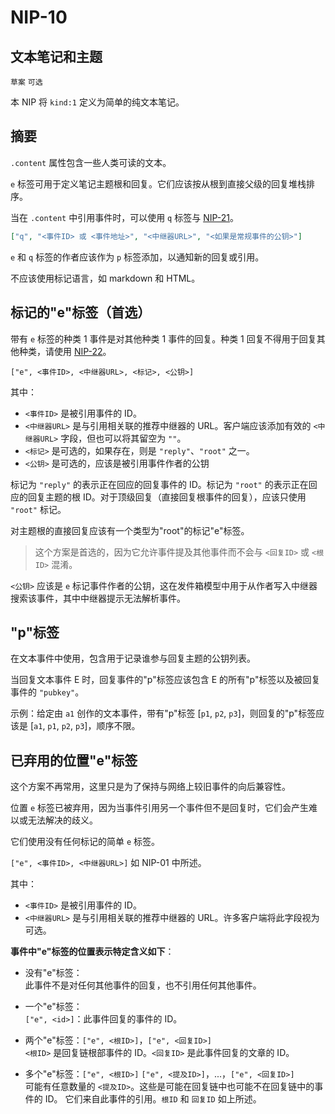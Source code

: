 NIP-10
======

文本笔记和主题
----------------------

`草案` `可选`

本 NIP 将 `kind:1` 定义为简单的纯文本笔记。

## 摘要

`.content` 属性包含一些人类可读的文本。

`e` 标签可用于定义笔记主题根和回复。它们应该按从根到直接父级的回复堆栈排序。

当在 `.content` 中引用事件时，可以使用 `q` 标签与 [NIP-21](21.md)。

```json
["q", "<事件ID> 或 <事件地址>", "<中继器URL>", "<如果是常规事件的公钥>"]
```

`e` 和 `q` 标签的作者应该作为 `p` 标签添加，以通知新的回复或引用。

不应该使用标记语言，如 markdown 和 HTML。

## 标记的"e"标签（首选）

带有 `e` 标签的种类 1 事件是对其他种类 1 事件的回复。种类 1 回复不得用于回复其他种类，请使用 [NIP-22](22.md)。

`["e", <事件ID>, <中继器URL>, <标记>, <公钥>]`

其中：

* `<事件ID>` 是被引用事件的 ID。
* `<中继器URL>` 是与引用相关联的推荐中继器的 URL。客户端应该添加有效的 `<中继器URL>` 字段，但也可以将其留空为 `""`。
* `<标记>` 是可选的，如果存在，则是 `"reply"`、`"root"` 之一。
* `<公钥>` 是可选的，应该是被引用事件作者的公钥

标记为 `"reply"` 的表示正在回应的回复事件的 ID。标记为 `"root"` 的表示正在回应的回复主题的根 ID。对于顶级回复（直接回复根事件的回复），应该只使用 `"root"` 标记。

对主题根的直接回复应该有一个类型为"root"的标记"e"标签。

>这个方案是首选的，因为它允许事件提及其他事件而不会与 `<回复ID>` 或 `<根ID>` 混淆。

`<公钥>` 应该是 `e` 标记事件作者的公钥，这在发件箱模型中用于从作者写入中继器搜索该事件，其中中继器提示无法解析事件。

## "p"标签
在文本事件中使用，包含用于记录谁参与回复主题的公钥列表。

当回复文本事件 E 时，回复事件的"p"标签应该包含 E 的所有"p"标签以及被回复事件的 `"pubkey"`。

示例：给定由 `a1` 创作的文本事件，带有"p"标签 [`p1`, `p2`, `p3`]，则回复的"p"标签应该是 [`a1`, `p1`, `p2`, `p3`]，顺序不限。

## 已弃用的位置"e"标签

这个方案不再常用，这里只是为了保持与网络上较旧事件的向后兼容性。

位置 `e` 标签已被弃用，因为当事件引用另一个事件但不是回复时，它们会产生难以或无法解决的歧义。

它们使用没有任何标记的简单 `e` 标签。

`["e", <事件ID>, <中继器URL>]` 如 NIP-01 中所述。

其中：

* `<事件ID>` 是被引用事件的 ID。
* `<中继器URL>` 是与引用相关联的推荐中继器的 URL。许多客户端将此字段视为可选。

**事件中"e"标签的位置表示特定含义如下**：

* 没有"e"标签：<br>
此事件不是对任何其他事件的回复，也不引用任何其他事件。

* 一个"e"标签：<br>
`["e", <id>]`：此事件回复的事件的 ID。

* 两个"e"标签：`["e", <根ID>]`，`["e", <回复ID>]` <br>
`<根ID>` 是回复链根部事件的 ID。`<回复ID>` 是此事件回复的文章的 ID。

* 多个"e"标签：`["e", <根ID>]` `["e", <提及ID>]`，...，`["e", <回复ID>]`<br>
可能有任意数量的 `<提及ID>`。这些是可能在回复链中也可能不在回复链中的事件的 ID。
它们来自此事件的引用。`根ID` 和 `回复ID` 如上所述。
